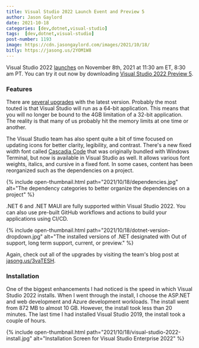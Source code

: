 ```yaml
---
title: Visual Studio 2022 Launch Event and Preview 5
author: Jason Gaylord
date: 2021-10-18
categories: [dev,dotnet,visual-studio]
tags:  [dev,dotnet,visual-studio]
post-number: 1193
image: https://cdn.jasongaylord.com/images/2021/10/18/
bitly: https://jasong.us/2YOM1W8
---
```


Visual Studio 2022 [launches](https://jasong.us/3BE34s9) on November 8th, 2021 at 11:30 am ET, 8:30 am PT. You can try it out now by downloading [Visual Studio 2022 Preview 5](https://jasong.us/3lCZIAb). 

### Features
There are [several upgrades](https://jasong.us/3vaTESH) with the latest version. Probably the most touted is that Visual Studio will run as a 64-bit application. This means that you will no longer be bound to the 4GB limitation of a 32-bit application. The reality is that many of us probably hit the memory limits at one time or another.

The Visual Studio team has also spent quite a bit of time focused on updating icons for better clarity, legibility, and contrast. There's a new fixed width font called [Cascadia Code](https://jasong.us/2XcJ0yg) that was originally bundled with Windows Terminal, but now is available in Visual Studio as well. It allows various font weights, italics, and cursive in a fixed font. In some cases, content has been reorganized such as the dependencies on a project.

{% include open-thumbnail.html path="2021/10/18/dependencies.jpg" alt="The dependency categories to better organize the dependencies on a project" %}

.NET 6 and .NET MAUI are fully supported within Visual Studio 2022. You can also use pre-built GitHub workflows and actions to build your applications using CI/CD. 

{% include open-thumbnail.html path="2021/10/18/dotnet-version-dropdown.jpg" alt="The installed versions of .NET designated with Out of support, long term support, current, or preview." %}

Again, check out all of the upgrades by visiting the team's blog post at [jasong.us/3vaTESH](https://jasong.us/3vaTESH).

### Installation
One of the biggest enhancements I had noticed is the speed in which Visual Studio 2022 installs. When I went through the install, I choose the ASP.NET and web development and Azure development workloads. The install went from 872 MB to almost 10 GB. However, the install took less than 20 minutes. The last time I had installed Visual Studio 2019, the install took a couple of hours. 

{% include open-thumbnail.html path="2021/10/18/visual-studio-2022-install.jpg" alt="Installation Screen for Visual Studio Enterprise 2022" %}